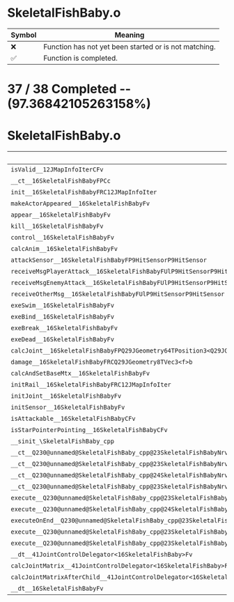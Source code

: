 # SkeletalFishBaby.o
| Symbol | Meaning 
| ------------- | ------------- 
| :x: | Function has not yet been started or is not matching. 
| :white_check_mark: | Function is completed. 


# 37 / 38 Completed -- (97.36842105263158%)
# SkeletalFishBaby.o
| Symbol | Decompiled? |
| ------------- | ------------- |
| `isValid__12JMapInfoIterCFv` | :x: |
| `__ct__16SkeletalFishBabyFPCc` | :white_check_mark: |
| `init__16SkeletalFishBabyFRC12JMapInfoIter` | :white_check_mark: |
| `makeActorAppeared__16SkeletalFishBabyFv` | :white_check_mark: |
| `appear__16SkeletalFishBabyFv` | :white_check_mark: |
| `kill__16SkeletalFishBabyFv` | :white_check_mark: |
| `control__16SkeletalFishBabyFv` | :white_check_mark: |
| `calcAnim__16SkeletalFishBabyFv` | :white_check_mark: |
| `attackSensor__16SkeletalFishBabyFP9HitSensorP9HitSensor` | :white_check_mark: |
| `receiveMsgPlayerAttack__16SkeletalFishBabyFUlP9HitSensorP9HitSensor` | :white_check_mark: |
| `receiveMsgEnemyAttack__16SkeletalFishBabyFUlP9HitSensorP9HitSensor` | :white_check_mark: |
| `receiveOtherMsg__16SkeletalFishBabyFUlP9HitSensorP9HitSensor` | :white_check_mark: |
| `exeSwim__16SkeletalFishBabyFv` | :white_check_mark: |
| `exeBind__16SkeletalFishBabyFv` | :white_check_mark: |
| `exeBreak__16SkeletalFishBabyFv` | :white_check_mark: |
| `exeDead__16SkeletalFishBabyFv` | :white_check_mark: |
| `calcJoint__16SkeletalFishBabyFPQ29JGeometry64TPosition3<Q29JGeometry38TMatrix34<Q29JGeometry13SMatrix34C<f>>>RC19JointControllerInfo` | :white_check_mark: |
| `damage__16SkeletalFishBabyFRCQ29JGeometry8TVec3<f>b` | :white_check_mark: |
| `calcAndSetBaseMtx__16SkeletalFishBabyFv` | :white_check_mark: |
| `initRail__16SkeletalFishBabyFRC12JMapInfoIter` | :white_check_mark: |
| `initJoint__16SkeletalFishBabyFv` | :white_check_mark: |
| `initSensor__16SkeletalFishBabyFv` | :white_check_mark: |
| `isAttackable__16SkeletalFishBabyCFv` | :white_check_mark: |
| `isStarPointerPointing__16SkeletalFishBabyCFv` | :white_check_mark: |
| `__sinit_\SkeletalFishBaby_cpp` | :white_check_mark: |
| `__ct__Q230@unnamed@SkeletalFishBaby_cpp@23SkeletalFishBabyNrvSwimFv` | :white_check_mark: |
| `__ct__Q230@unnamed@SkeletalFishBaby_cpp@23SkeletalFishBabyNrvBindFv` | :white_check_mark: |
| `__ct__Q230@unnamed@SkeletalFishBaby_cpp@24SkeletalFishBabyNrvBreakFv` | :white_check_mark: |
| `__ct__Q230@unnamed@SkeletalFishBaby_cpp@23SkeletalFishBabyNrvDeadFv` | :white_check_mark: |
| `execute__Q230@unnamed@SkeletalFishBaby_cpp@23SkeletalFishBabyNrvDeadCFP5Spine` | :white_check_mark: |
| `execute__Q230@unnamed@SkeletalFishBaby_cpp@24SkeletalFishBabyNrvBreakCFP5Spine` | :white_check_mark: |
| `executeOnEnd__Q230@unnamed@SkeletalFishBaby_cpp@23SkeletalFishBabyNrvBindCFP5Spine` | :white_check_mark: |
| `execute__Q230@unnamed@SkeletalFishBaby_cpp@23SkeletalFishBabyNrvBindCFP5Spine` | :white_check_mark: |
| `execute__Q230@unnamed@SkeletalFishBaby_cpp@23SkeletalFishBabyNrvSwimCFP5Spine` | :white_check_mark: |
| `__dt__41JointControlDelegator<16SkeletalFishBaby>Fv` | :white_check_mark: |
| `calcJointMatrix__41JointControlDelegator<16SkeletalFishBaby>FPQ29JGeometry64TPosition3<Q29JGeometry38TMatrix34<Q29JGeometry13SMatrix34C<f>>>RC19JointControllerInfo` | :white_check_mark: |
| `calcJointMatrixAfterChild__41JointControlDelegator<16SkeletalFishBaby>FPQ29JGeometry64TPosition3<Q29JGeometry38TMatrix34<Q29JGeometry13SMatrix34C<f>>>RC19JointControllerInfo` | :white_check_mark: |
| `__dt__16SkeletalFishBabyFv` | :white_check_mark: |
